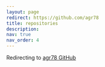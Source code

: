 ```yaml
---
layout: page
redirect: https://github.com/agr78
title: repositories
description:
nav: true
nav_order: 4
---
```

Redirecting to [agr78 GitHub](https://github.com/agr78)
